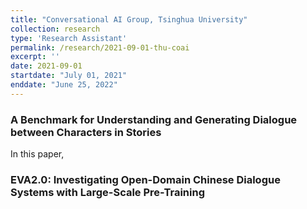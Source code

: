 ```yaml
---
title: "Conversational AI Group, Tsinghua University"
collection: research
type: 'Research Assistant'
permalink: /research/2021-09-01-thu-coai
excerpt: ''
date: 2021-09-01
startdate: "July 01, 2021"
enddate: "June 25, 2022"
---
```




### A Benchmark for Understanding and Generating Dialogue between Characters in Stories

In this paper, 

### EVA2.0: Investigating Open-Domain Chinese Dialogue Systems with Large-Scale Pre-Training

